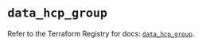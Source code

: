 # `data_hcp_group`

Refer to the Terraform Registry for docs: [`data_hcp_group`](https://registry.terraform.io/providers/hashicorp/hcp/0.91.0/docs/data-sources/group).
